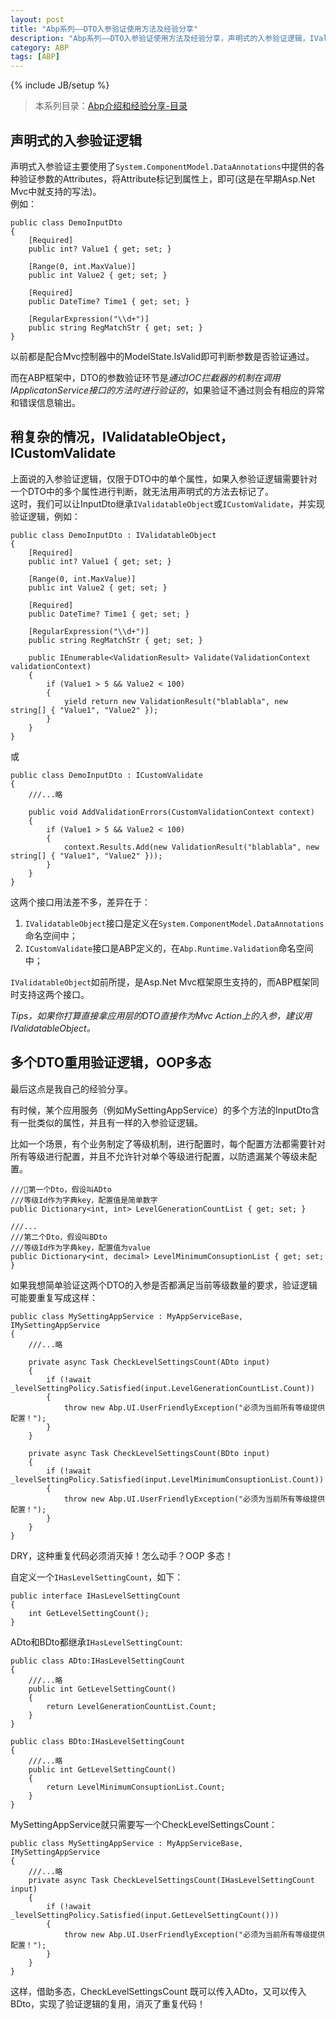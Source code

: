```yaml
---
layout: post
title: "Abp系列——DTO入参验证使用方法及经验分享"
description: "Abp系列——DTO入参验证使用方法及经验分享，声明式的入参验证逻辑，IValidatableObject，ICustomValidate，多个DTO重用验证逻辑，OOP多态。"
category: ABP
tags: [ABP]
---
```

{% include JB/setup %}

>本系列目录：[Abp介绍和经验分享-目录](/abp/2017/05/31/abp-framework-series)  

## 声明式的入参验证逻辑

声明式入参验证主要使用了`System.ComponentModel.DataAnnotations`中提供的各种验证参数的Attributes，将Attribute标记到属性上，即可(这是在早期Asp.Net Mvc中就支持的写法)。  
例如：  

    public class DemoInputDto
    {
        [Required]
        public int? Value1 { get; set; }

        [Range(0, int.MaxValue)]
        public int Value2 { get; set; }

        [Required]
        public DateTime? Time1 { get; set; }

        [RegularExpression("\\d+")]
        public string RegMatchStr { get; set; }
    }

以前都是配合Mvc控制器中的ModelState.IsValid即可判断参数是否验证通过。  

而在ABP框架中，DTO的参数验证环节是*通过IOC拦截器的机制在调用IApplicatonService接口的方法时进行验证的*，如果验证不通过则会有相应的异常和错误信息输出。  

## 稍复杂的情况，IValidatableObject，ICustomValidate

上面说的入参验证逻辑，仅限于DTO中的单个属性，如果入参验证逻辑需要针对一个DTO中的多个属性进行判断，就无法用声明式的方法去标记了。  
这时，我们可以让InputDto继承`IValidatableObject`或`ICustomValidate`，并实现验证逻辑，例如：  

    public class DemoInputDto : IValidatableObject
    {
        [Required]
        public int? Value1 { get; set; }

        [Range(0, int.MaxValue)]
        public int Value2 { get; set; }

        [Required]
        public DateTime? Time1 { get; set; }

        [RegularExpression("\\d+")]
        public string RegMatchStr { get; set; }

        public IEnumerable<ValidationResult> Validate(ValidationContext validationContext)
        {
            if (Value1 > 5 && Value2 < 100)
            {
                yield return new ValidationResult("blablabla", new string[] { "Value1", "Value2" });
            }
        }
    }

或  

    public class DemoInputDto : ICustomValidate
    {
        ///...略

        public void AddValidationErrors(CustomValidationContext context)
        {
            if (Value1 > 5 && Value2 < 100)
            {
                context.Results.Add(new ValidationResult("blablabla", new string[] { "Value1", "Value2" }));
            }
        }
    }


这两个接口用法差不多，差异在于：  

1. `IValidatableObject`接口是定义在`System.ComponentModel.DataAnnotations`命名空间中；
1. `ICustomValidate`接口是ABP定义的，在`Abp.Runtime.Validation`命名空间中；

`IValidatableObject`如前所提，是Asp.Net Mvc框架原生支持的，而ABP框架同时支持这两个接口。   

*Tips，如果你打算直接拿应用层的DTO直接作为Mvc Action上的入参，建议用IValidatableObject。*

## 多个DTO重用验证逻辑，OOP多态

最后这点是我自己的经验分享。  

有时候，某个应用服务（例如MySettingAppService）的多个方法的InputDto含有一批类似的属性，并且有一样的入参验证逻辑。  

比如一个场景，有个业务制定了等级机制，进行配置时，每个配置方法都需要针对所有等级进行配置，并且不允许针对单个等级进行配置，以防遗漏某个等级未配置。  

    ///第一个Dto，假设叫ADto
    ///等级Id作为字典key，配置值是简单数字
    public Dictionary<int, int> LevelGenerationCountList { get; set; }

    ///...
    ///第二个Dto，假设叫BDto
    ///等级Id作为字典key，配置值为value
    public Dictionary<int, decimal> LevelMinimumConsuptionList { get; set; }

如果我想简单验证这两个DTO的入参是否都满足当前等级数量的要求，验证逻辑可能要重复写成这样：

    public class MySettingAppService : MyAppServiceBase, IMySettingAppService
    {
        ///...略

        private async Task CheckLevelSettingsCount(ADto input)
        {
            if (!await _levelSettingPolicy.Satisfied(input.LevelGenerationCountList.Count))
            {
                throw new Abp.UI.UserFriendlyException("必须为当前所有等级提供配置！");
            }
        }

        private async Task CheckLevelSettingsCount(BDto input)
        {
            if (!await _levelSettingPolicy.Satisfied(input.LevelMinimumConsuptionList.Count))
            {
                throw new Abp.UI.UserFriendlyException("必须为当前所有等级提供配置！");
            }
        }
    }

DRY，这种重复代码必须消灭掉！怎么动手？OOP 多态！  

自定义一个`IHasLevelSettingCount`，如下：  

    public interface IHasLevelSettingCount
    {
        int GetLevelSettingCount();
    }

ADto和BDto都继承`IHasLevelSettingCount`:  

    public class ADto:IHasLevelSettingCount
    {
        ///...略
        public int GetLevelSettingCount()
        {
            return LevelGenerationCountList.Count;
        }
    }

    public class BDto:IHasLevelSettingCount
    {
        ///...略
        public int GetLevelSettingCount()
        {
            return LevelMinimumConsuptionList.Count;
        }
    }

MySettingAppService就只需要写一个CheckLevelSettingsCount：

    public class MySettingAppService : MyAppServiceBase, IMySettingAppService
    {
        ///...略
        private async Task CheckLevelSettingsCount(IHasLevelSettingCount input)
        {
            if (!await _levelSettingPolicy.Satisfied(input.GetLevelSettingCount()))
            {
                throw new Abp.UI.UserFriendlyException("必须为当前所有等级提供配置！");
            }
        }
    }

这样，借助多态，CheckLevelSettingsCount 既可以传入ADto，又可以传入BDto，实现了验证逻辑的复用，消灭了重复代码！
